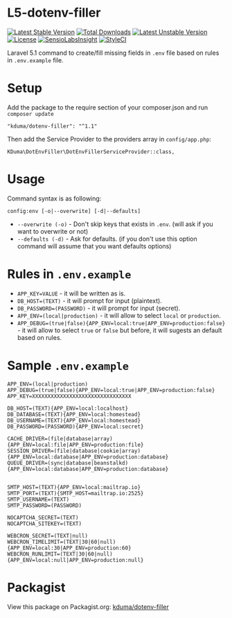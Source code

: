 # L5-dotenv-filler
[![Latest Stable Version](https://poser.pugx.org/kduma/dotenv-filler/v/stable.svg)](https://packagist.org/packages/kduma/dotenv-filler) 
[![Total Downloads](https://poser.pugx.org/kduma/dotenv-filler/downloads.svg)](https://packagist.org/packages/kduma/dotenv-filler) 
[![Latest Unstable Version](https://poser.pugx.org/kduma/dotenv-filler/v/unstable.svg)](https://packagist.org/packages/kduma/dotenv-filler) 
[![License](https://poser.pugx.org/kduma/dotenv-filler/license.svg)](https://packagist.org/packages/kduma/dotenv-filler)
[![SensioLabsInsight](https://insight.sensiolabs.com/projects/ce0ee9df-9a3d-4832-ace2-eb3a6f5405fe/mini.png)](https://insight.sensiolabs.com/projects/ce0ee9df-9a3d-4832-ace2-eb3a6f5405fe)
[![StyleCI](https://styleci.io/repos/30098434/shield?branch=master)](https://styleci.io/repos/30098434)

Laravel 5.1 command to create/fill missing  fields in `.env` file based on rules in `.env.example` file.

# Setup
Add the package to the require section of your composer.json and run `composer update`

    "kduma/dotenv-filler": "^1.1"

Then add the Service Provider to the providers array in `config/app.php`:

    KDuma\DotEnvFiller\DotEnvFillerServiceProvider::class,

# Usage

Command syntax is as following:

    config:env [-o|--overwrite] [-d|--defaults]
    
- `--overwrite (-o)` - Don't skip keys that exists in `.env`. (will ask if you want to overwrite or not)
- `--defaults (-d)` - Ask for defaults. (if you don't use this option command will assume that you want defaults options)
       
        

# Rules in `.env.example`

- `APP_KEY=VALUE` - it will be written as is.
- `DB_HOST=(TEXT)` - it will prompt for input (plaintext).
- `DB_PASSWORD=(PASSWORD)` - it will prompt for input (secret).
- `APP_ENV=(local|production)` - it will allow to select `local` or `production`.
- `APP_DEBUG=(true|false){APP_ENV=local:true|APP_ENV=production:false}` - it will allow to select `true` or `false` but before, it will sugests an default based on rules.


# Sample `.env.example`

    APP_ENV=(local|production)
    APP_DEBUG=(true|false){APP_ENV=local:true|APP_ENV=production:false}
    APP_KEY=XXXXXXXXXXXXXXXXXXXXXXXXXXXXXXXX
    
    DB_HOST=(TEXT){APP_ENV=local:localhost}
    DB_DATABASE=(TEXT){APP_ENV=local:homestead}
    DB_USERNAME=(TEXT){APP_ENV=local:homestead}
    DB_PASSWORD=(PASSWORD){APP_ENV=local:secret}
    
    CACHE_DRIVER=(file|database|array){APP_ENV=local:file|APP_ENV=production:file}
    SESSION_DRIVER=(file|database|cookie|array){APP_ENV=local:database|APP_ENV=production:database}
    QUEUE_DRIVER=(sync|database|beanstalkd){APP_ENV=local:database|APP_ENV=production:database}
    
    
    SMTP_HOST=(TEXT){APP_ENV=local:mailtrap.io}
    SMTP_PORT=(TEXT){SMTP_HOST=mailtrap.io:2525}
    SMTP_USERNAME=(TEXT)
    SMTP_PASSWORD=(PASSWORD)
    
    NOCAPTCHA_SECRET=(TEXT)
    NOCAPTCHA_SITEKEY=(TEXT)
    
	WEBCRON_SECRET=(TEXT|null)
	WEBCRON_TIMELIMIT=(TEXT|30|60|null){APP_ENV=local:30|APP_ENV=production:60}
	WEBCRON_RUNLIMIT=(TEXT|30|60|null){APP_ENV=local:null|APP_ENV=production:null}

# Packagist
View this package on Packagist.org: [kduma/dotenv-filler](https://packagist.org/packages/kduma/dotenv-filler)
